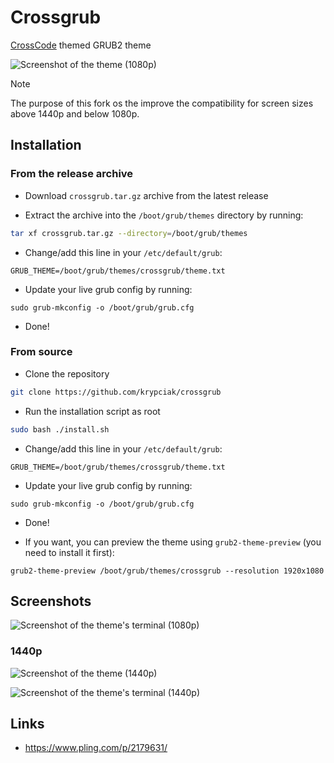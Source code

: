 # Crossgrub

[CrossCode](https://cross-code.com) themed GRUB2 theme

![Screenshot of the theme (1080p)](https://github.com/user-attachments/assets/694a1b87-44b6-439b-8447-330c3477534f)

> [!NOTE]  
> The purpose of this fork os the improve the compatibility for screen sizes above 1440p and below 1080p.

## Installation

### From the release archive

- Download `crossgrub.tar.gz` archive from the latest release

- Extract the archive into the `/boot/grub/themes` directory by running:

```bash
tar xf crossgrub.tar.gz --directory=/boot/grub/themes
```

- Change/add this line in your `/etc/default/grub`:

```
GRUB_THEME=/boot/grub/themes/crossgrub/theme.txt
```

- Update your live grub config by running:

```
sudo grub-mkconfig -o /boot/grub/grub.cfg
```

- Done!

### From source

- Clone the repository

```bash
git clone https://github.com/krypciak/crossgrub
```

- Run the installation script as root

```bash
sudo bash ./install.sh
```

- Change/add this line in your `/etc/default/grub`:

```
GRUB_THEME=/boot/grub/themes/crossgrub/theme.txt
```

- Update your live grub config by running:

```
sudo grub-mkconfig -o /boot/grub/grub.cfg
```

- Done!

- If you want, you can preview the theme using `grub2-theme-preview` (you need to install it first):

```
grub2-theme-preview /boot/grub/themes/crossgrub --resolution 1920x1080
```

## Screenshots

![Screenshot of the theme's terminal (1080p)](https://github.com/user-attachments/assets/d1c812a4-f472-4c30-8aed-ffcc625cce0b)

### 1440p

![Screenshot of the theme (1440p)](https://github.com/user-attachments/assets/578c92d9-d3e1-48fb-bfe9-f539b48f7493)

![Screenshot of the theme's terminal (1440p)](https://github.com/user-attachments/assets/e56fca7c-75b0-492e-b754-ded4487cc34f)

## Links

- https://www.pling.com/p/2179631/
